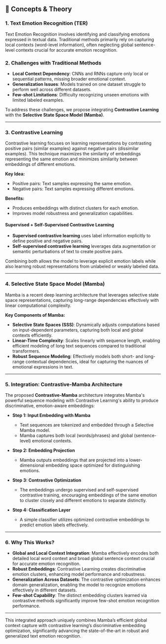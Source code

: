 ## 📖 Concepts & Theory

### 1. Text Emotion Recognition (TER)

Text Emotion Recognition involves identifying and classifying emotions expressed in textual data. Traditional methods primarily rely on capturing local contexts (word-level information), often neglecting global sentence-level contexts crucial for accurate emotion recognition.

### 2. Challenges with Traditional Methods

- **Local Context Dependency**: CNNs and RNNs capture only local or sequential patterns, missing broader emotional context.
- **Generalization Issues**: Models trained on one dataset struggle to perform well across different datasets.
- **Few-shot Limitations**: Difficulty recognizing unseen emotions with limited labeled examples.

To address these challenges, we propose integrating **Contrastive Learning** with the **Selective State Space Model (Mamba)**.

---

### 3. Contrastive Learning

Contrastive learning focuses on learning representations by contrasting positive pairs (similar examples) against negative pairs (dissimilar examples). This technique maximizes the similarity of embeddings representing the same emotion and minimizes similarity between embeddings of different emotions.

**Key Idea:**

- Positive pairs: Text samples expressing the same emotion.
- Negative pairs: Text samples expressing different emotions.

**Benefits:**

- Produces embeddings with distinct clusters for each emotion.
- Improves model robustness and generalization capabilities.

#### Supervised + Self-Supervised Contrastive Learning

- **Supervised contrastive learning** uses label information explicitly to define positive and negative pairs.
- **Self-supervised contrastive learning** leverages data augmentation or semantic perturbations of text to create positive pairs.

Combining both allows the model to leverage explicit emotion labels while also learning robust representations from unlabeled or weakly labeled data.

---

### 4. Selective State Space Model (Mamba)

Mamba is a recent deep learning architecture that leverages selective state space representations, capturing long-range dependencies effectively with linear computational complexity.

**Key Components of Mamba:**

- **Selective State Spaces (SSS)**: Dynamically adjusts computations based on input-dependent parameters, capturing both local and global contexts efficiently.
- **Linear-Time Complexity**: Scales linearly with sequence length, enabling efficient modeling of long text sequences compared to traditional transformers.
- **Robust Sequence Modeling**: Effectively models both short- and long-range contextual dependencies, ideal for capturing the nuances of emotional expressions in text.

---

### 5. Integration: Contrastive-Mamba Architecture

The proposed **Contrastive-Mamba** architecture integrates Mamba's powerful sequence modeling with Contrastive Learning's ability to produce discriminative, emotion-aware embeddings:

- **Step 1: Input Embedding with Mamba**

  - Text sequences are tokenized and embedded through a Selective Mamba model.
  - Mamba captures both local (words/phrases) and global (sentence-level) emotional contexts.

- **Step 2: Embedding Projection**

  - Mamba outputs embeddings that are projected into a lower-dimensional embedding space optimized for distinguishing emotions.

- **Step 3: Contrastive Optimization**

  - The embeddings undergo supervised and self-supervised contrastive training, encouraging embeddings of the same emotion to cluster closely and different emotions to separate distinctly.

- **Step 4: Classification Layer**

  - A simple classifier utilizes optimized contrastive embeddings to predict emotion labels effectively.

---

### 6. Why This Works?

- **Global and Local Context Integration**: Mamba effectively encodes both detailed local word context and broad global sentence context crucial for accurate emotion recognition.
- **Robust Embeddings**: Contrastive Learning creates discriminative emotion clusters, enhancing model performance and robustness.
- **Generalization Across Datasets**: The contrastive optimization enhances domain generalization, enabling the model to recognize emotions effectively in different datasets.
- **Few-shot Capability**: The distinct embedding clusters learned via contrastive methods significantly improve few-shot emotion recognition performance.

---

This integrated approach uniquely combines Mamba’s efficient global context capture with contrastive learning’s discriminative embedding optimization, significantly advancing the state-of-the-art in robust and generalized text emotion recognition.

